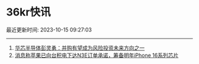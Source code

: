 # 36kr快讯

最近更新时间: 2023-10-15 09:27:03

--- 
1. [华芯半导体彭灵勇：并购有望成为风险投资未来方向之一](https://www.36kr.com/newsflashes/2474962662545544) 
2. [消息称苹果已向台积电下达N3E订单承诺，筹备明年iPhone 16系列芯片](https://www.36kr.com/newsflashes/2474967539259272) 
